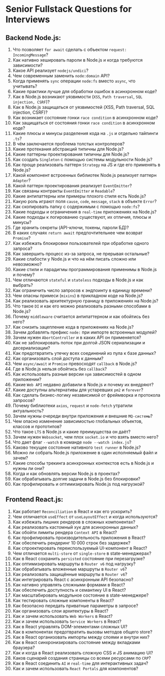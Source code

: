 # Senior Fullstack Questions for Interviews

## Backend Node.js:

1. Что позволяет `for await` сделать с объектом `request: IncomingMessage`?
2. Как нативно хешировать пароли в Node.js и когда требуются зависимости?
3. Какое API реализует `nodejs/undici`?
4. Чем современным заменить `node:domain` API?
5. Когда применять `sync` операции `node:fs` вместо `async`, что учитывать?
6. Какие практики лучше для обработки ошибок в асинхронном коде?
7. Как в Node.js возникают уязвимости (`XSS`, `Path traversal`, `SQL injection, CSRF`)?
8. Как в Node.js защищаться от уязвимостей (XSS, Path traversal, SQL injection, CSRF)?
9. Как возникает состояние гонки `race condition` в асинхронном коде?
10. Как защищаться от состояния гонки `race condition` в асинхронном коде?
11. Какие плюсы и минусы разделения кода на `.js` и отдельно тайпинги `.ts`?
12. В чём заключается проблема толстых контролеров?
13. Какие протекания абстракций типичны для Node.js?
14. Какие паттерны проектирования типичны для Node.js?
15. Как создать `Singleton` с помощью системы модульности Node.js?
16. Как проще реализовать паттерн `Strategy` на JS и где его применять в Node.js?
17. Какой компонент встроенных библиотек Node.js реализует паттерн `Adapter`?
18. Какой паттерн проектирования реализует `EventEmitter`?
19. Как связаны контракты `EventEmitter` и `Readable`?
20. Какие антипаттерны или примеры плохого стиля есть Node.js?
21. Какую роль играют поля `cause`, `code`, `message`, `stack` в объекте `Error`?
22. Как скопировать папку с содержимым с помощью `node:fs`?
23. Какие подходы и ограничения в `real-time` приложениях на Node.js?
24. Какие подходы к логированию существуют, их отличия, плюсы и минусы?
25. Где хранить секреты (API-ключи, токены, пароли БД)?
26. В каких случаях `return await` предпочтительнее чем возврат `Promise`?
27. Как избежать блокировки пользователей при обработке одного запроса?
28. Как завершить процесс из-за запроса, не прерывая остальные?
29. Какие слабости у Node.js и что на нём писать сложно или невозможно?
30. Какие стили и парадигмы программирования применимы в Node.js и почему?
31. Чем отличаются `stateful` и `stateless` подходы в Node.js и как выбрать?
32. Как ограничить число запросов к эндпоинту в единицу времени?
33. Чем опасны примеси (`mixins`) в прикладном коде на Node.js?
34. Как реализовать архитектурную границу в приложениях на Node.js?
35. Что такое `DI` и как его можно реализовать разными способами в Node.js?
36. Почему `middleware` считается антипаттерном и как обойтись без него?
37. Как снизить зацепление кода в приложениях на Node.js?
38. Зачем добавлять префикс `node:` при импорте встроенных модулей?
39. Зачем нужен `AbortController` и в каких API он применяется?
40. Как не заблокировать поток при долгой JSON сериализации и десериализации?
41. Как предотвратить утечку всех соединений из пула к базе данных?
42. Как организовать слой доступа к данным?
43. Чем `async/await` и `Promise` превосходят `callback` в Node.js?
44. Где в Node.js нельзя обойтись без `callback`?
45. Как использовать разные версии `npm` зависимостей в одном приложении?
46. Какие `Web API` недавно добавили в Node.js и почему их внедряют?
47. Какие доступны альтернативы для устаревших `pm2` и `forever`?
48. Как сделать бизнес-логику независимой от фреймворка и протокола запросов?
49. Почему библиотеки `axios`, `request` и `node-fetch` утратили актуальность?
50. Зачем нужны очереди внутри приложения и внешние `MQ-системы`?
51. Чем опасно изменение зависимостью глобальных объектов, классов и прототипов?
52. Что такое `LTS` в Node.js и какие преимущества он даёт?
53. Зачем нужен `Websocket`, чем плох `socket.io` и что взять вместо него?
54. Что дает флаг `--watch` в команде `node --watch index.js`?
55. Каково текущее состояние нативного `test runner` в Node.js?
56. Можно ли собрать Node.js приложение в один исполняемый файл и зачем?
57. Какие способы трекинга асинхронных контекстов есть в Node.js и нужны ли они?
58. Когда и как обновлять версии Node.js в проектах?
59. Как обрабатывать долгие задачи в Node.js без блокировки?
60. Как профилировать и оптимизировать Node.js под нагрузкой?

## Frontend React.js:

1. Как работает `Reconciliation` в React и как его ускорить?
2. Чем отличается `useEffect` от `useLayoutEffect` и когда используются?
3. Как избежать лишних рендеров в сложных компонентах?
4. Как реализовать кастомный хук для асинхронных данных?
5. Как обойти лимиты рендера `Context API` в React?
6. Как профилировать производительность приложения в React?
7. Как обеспечить рендеринг 10 000 строк без задержек?
8. Как спроектировать переиспользуемый UI-компонент в React?
9. Чем отличается `multi-store` от `single-store` в state-менеджерах?
10. Как в React сохранить `persisted` состояние при перезагрузке?
11. Как оптимизировать маршруты в `Router v6` под нагрузку?
12. Как обрабатывать вложенные маршруты в `Router v6`?
13. Как реализовать защищённые маршруты в `Router v6`?
14. Как интегрировать React с асинхронным API безопасно?
15. Как нативно управлять сложными формами в React?
16. Как обеспечить доступность и семантику UI в React?
17. Как масштабировать модульное состояние в state-менеджере?
18. Как тестировать сложные компоненты в React?
19. Как безопасно передать приватные параметры в запросе?
20. Как организовать слои архитектуры в React?
21. Как и зачем использовать `Web Workers` в React?
22. Как и зачем использовать `Service Workers` в React?
23. Как в React управлять DOM-элементами сложных UI?
24. Как в компонентах предотвратить вызовы методов общего store?
25. Как в React организовать импорты между слоями и внутри них?
26. Как в React синхронизировать состояние между вкладками браузера?
27. Как и когда в React реализовать сложную CSS и JS анимацию UI?
28. Каков сценарий создания страницы со всеми ресурсами по `CRP`?
29. Как в React соединить `AI` и `real-time` для интерактивных задач?
30. Как и зачем использовать `React Portals` для компонентов?
